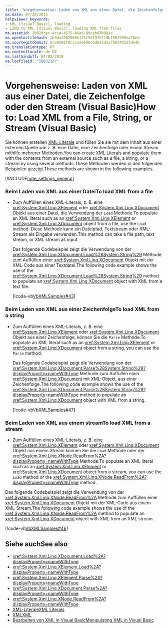 ```yaml
---
title: 'Vorgehensweise: Laden von XML aus einer Datei, die Zeichenfolge oder den Stream (Visual Basic)'
ms.date: 07/20/2015
helpviewer_keywords:
- XML [Visual Basic], loading
- LINQ to XML [Visual Basic], loading XML from files
ms.assetid: 2b02dcec-4cca-4575-b4ad-89ceb87b984c
ms.openlocfilehash: 2b9da2062068ef25c5df97ef19b1502999ea78ed
ms.sourcegitcommit: bce0586f0cccaae6d6cbd625d5a7b824d1d3de4b
ms.translationtype: MT
ms.contentlocale: de-DE
ms.lasthandoff: 04/02/2019
ms.locfileid: "58832137"
---
```

# <a name="how-to-load-xml-from-a-file-string-or-stream-visual-basic"></a><span data-ttu-id="9b67f-102">Vorgehensweise: Laden von XML aus einer Datei, die Zeichenfolge oder den Stream (Visual Basic)</span><span class="sxs-lookup"><span data-stu-id="9b67f-102">How to: Load XML from a File, String, or Stream (Visual Basic)</span></span>
<span data-ttu-id="9b67f-103">Sie können erstellen [XML-Literale](../../../../visual-basic/language-reference/xml-literals/index.md) und füllen Sie sie mit dem Inhalt aus einer externen Quelle wie z. B. eine Datei, eine Zeichenfolge oder einem Stream mithilfe mehrerer Methoden.</span><span class="sxs-lookup"><span data-stu-id="9b67f-103">You can create [XML Literals](../../../../visual-basic/language-reference/xml-literals/index.md) and populate them with the contents from an external source such as a file, a string, or a stream by using several methods.</span></span> <span data-ttu-id="9b67f-104">Diese Methoden werden in den folgenden Beispielen gezeigt.</span><span class="sxs-lookup"><span data-stu-id="9b67f-104">These methods are shown in the following examples.</span></span>  
  
[!INCLUDE[note_settings_general](~/includes/note-settings-general-md.md)]  
  
### <a name="to-load-xml-from-a-file"></a><span data-ttu-id="9b67f-105">Beim Laden von XML aus einer Datei</span><span class="sxs-lookup"><span data-stu-id="9b67f-105">To load XML from a file</span></span>  
  
-   <span data-ttu-id="9b67f-106">Zum Auffüllen eines XML-Literals, z. B. eine <xref:System.Xml.Linq.XElement> oder <xref:System.Xml.Linq.XDocument> Objekt aus einer Datei, die Verwendung der `Load` Methode.</span><span class="sxs-lookup"><span data-stu-id="9b67f-106">To populate an XML literal such as an <xref:System.Xml.Linq.XElement> or <xref:System.Xml.Linq.XDocument> object from a file, use the `Load` method.</span></span> <span data-ttu-id="9b67f-107">Diese Methode kann ein Dateipfad, Textstream oder XML-Stream als Eingabe verwenden.</span><span class="sxs-lookup"><span data-stu-id="9b67f-107">This method can take a file path, text stream, or XML stream as input.</span></span>  
  
     <span data-ttu-id="9b67f-108">Das folgende Codebeispiel zeigt die Verwendung von der <xref:System.Xml.Linq.XDocument.Load%28System.String%29> Methode zum Auffüllen einer <xref:System.Xml.Linq.XDocument> Objekt mit der XML-Code aus einer Textdatei.</span><span class="sxs-lookup"><span data-stu-id="9b67f-108">The following code example shows the use of the <xref:System.Xml.Linq.XDocument.Load%28System.String%29> method to populate an <xref:System.Xml.Linq.XDocument> object with XML from a text file.</span></span>  
  
     [!code-vb[VbXMLSamples#43](~/samples/snippets/visualbasic/VS_Snippets_VBCSharp/VbXMLSamples/VB/XMLSamples15.vb#43)]  
  
### <a name="to-load-xml-from-a-string"></a><span data-ttu-id="9b67f-109">Beim Laden von XML aus einer Zeichenfolge</span><span class="sxs-lookup"><span data-stu-id="9b67f-109">To load XML from a string</span></span>  
  
-   <span data-ttu-id="9b67f-110">Zum Auffüllen eines XML-Literals, z. B. eine <xref:System.Xml.Linq.XElement> oder <xref:System.Xml.Linq.XDocument> Objekt aus einer Zeichenfolge, können Sie die `Parse` Methode.</span><span class="sxs-lookup"><span data-stu-id="9b67f-110">To populate an XML literal such as an <xref:System.Xml.Linq.XElement> or <xref:System.Xml.Linq.XDocument> object from a string, you can use the `Parse` method.</span></span>  
  
     <span data-ttu-id="9b67f-111">Das folgende Codebeispiel zeigt die Verwendung von der <xref:System.Xml.Linq.XDocument.Parse%28System.String%29?displayProperty=nameWithType> Methode zum Auffüllen einer <xref:System.Xml.Linq.XDocument> mit XML-Objekt, aus einer Zeichenfolge.</span><span class="sxs-lookup"><span data-stu-id="9b67f-111">The following code example shows the use of the <xref:System.Xml.Linq.XDocument.Parse%28System.String%29?displayProperty=nameWithType> method to populate an <xref:System.Xml.Linq.XDocument> object with XML from a string.</span></span>  
  
     [!code-vb[VbXMLSamples#47](~/samples/snippets/visualbasic/VS_Snippets_VBCSharp/VbXMLSamples/VB/XMLSamples15.vb#47)]  
  
### <a name="to-load-xml-from-a-stream"></a><span data-ttu-id="9b67f-112">Beim Laden von XML aus einem stream</span><span class="sxs-lookup"><span data-stu-id="9b67f-112">To load XML from a stream</span></span>  
  
-   <span data-ttu-id="9b67f-113">Zum Auffüllen eines XML-Literals, z. B. eine <xref:System.Xml.Linq.XElement> oder <xref:System.Xml.Linq.XDocument> Objekt aus einem Stream können Sie die `Load` Methode oder der <xref:System.Xml.Linq.XNode.ReadFrom%2A?displayProperty=nameWithType> Methode.</span><span class="sxs-lookup"><span data-stu-id="9b67f-113">To populate an XML literal such as an <xref:System.Xml.Linq.XElement> or <xref:System.Xml.Linq.XDocument> object from a stream, you can use the `Load` method or the <xref:System.Xml.Linq.XNode.ReadFrom%2A?displayProperty=nameWithType> method.</span></span>  
  
 <span data-ttu-id="9b67f-114">Das folgende Codebeispiel zeigt die Verwendung von der <xref:System.Xml.Linq.XNode.ReadFrom%2A> Methode zum Auffüllen einer <xref:System.Xml.Linq.XDocument> Objekt mit der XML-Code aus einem XML-Stream.</span><span class="sxs-lookup"><span data-stu-id="9b67f-114">The following code example shows the use of the <xref:System.Xml.Linq.XNode.ReadFrom%2A> method to populate an <xref:System.Xml.Linq.XDocument> object with XML from an XML stream.</span></span>  
  
 [!code-vb[VbXMLSamples#46](~/samples/snippets/visualbasic/VS_Snippets_VBCSharp/VbXMLSamples/VB/XMLSamples15.vb#46)]  
  
## <a name="see-also"></a><span data-ttu-id="9b67f-115">Siehe auch</span><span class="sxs-lookup"><span data-stu-id="9b67f-115">See also</span></span>

- <xref:System.Xml.Linq.XDocument.Load%2A?displayProperty=nameWithType>
- <xref:System.Xml.Linq.XElement.Load%2A?displayProperty=nameWithType>
- <xref:System.Xml.Linq.XElement.Parse%2A?displayProperty=nameWithType>
- <xref:System.Xml.Linq.XDocument.Parse%2A?displayProperty=nameWithType>
- <xref:System.Xml.Linq.XNode.ReadFrom%2A?displayProperty=nameWithType>
- [<span data-ttu-id="9b67f-116">XML-Literale</span><span class="sxs-lookup"><span data-stu-id="9b67f-116">XML Literals</span></span>](../../../../visual-basic/language-reference/xml-literals/index.md)
- [<span data-ttu-id="9b67f-117">XML</span><span class="sxs-lookup"><span data-stu-id="9b67f-117">XML</span></span>](../../../../visual-basic/programming-guide/language-features/xml/index.md)
- [<span data-ttu-id="9b67f-118">Bearbeiten von XML in Visual Basic</span><span class="sxs-lookup"><span data-stu-id="9b67f-118">Manipulating XML in Visual Basic</span></span>](../../../../visual-basic/programming-guide/language-features/xml/manipulating-xml.md)
